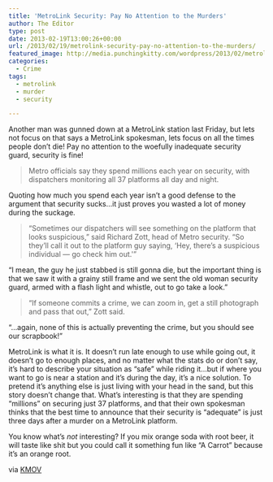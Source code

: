 ```yaml
---
title: 'MetroLink Security: Pay No Attention to the Murders'
author: The Editor
type: post
date: 2013-02-19T13:00:26+00:00
url: /2013/02/19/metrolink-security-pay-no-attention-to-the-murders/
featured_image: http://media.punchingkitty.com/wordpress/2013/02/metrolink-sm.jpeg
categories:
  - Crime
tags:
  - metrolink
  - murder
  - security

---
```

Another man was gunned down at a MetroLink station last Friday, but lets not focus on that says a MetroLink spokesman, lets focus on all the times people don&#8217;t die! Pay no attention to the woefully inadequate security guard, security is fine!

> Metro officials say they spend millions each year on security, with dispatchers monitoring all 37 platforms all day and night.

Quoting how much you spend each year isn&#8217;t a good defense to the argument that security sucks&#8230;it just proves you wasted a lot of money during the suckage.

> &#8220;Sometimes our dispatchers will see something on the platform that looks suspicious,&#8221; said Richard Zott, head of Metro security. &#8220;So they&#8217;ll call it out to the platform guy saying, &#8216;Hey, there&#8217;s a suspicious individual &#8212; go check him out.'&#8221;

&#8220;I mean, the guy he just stabbed is still gonna die, but the important thing is that we saw it with a grainy still frame and we sent the old woman security guard, armed with a flash light and whistle, out to go take a look.&#8221;

> &#8220;If someone commits a crime, we can zoom in, get a still photograph and pass that out,&#8221; Zott said.

&#8220;&#8230;again, none of this is actually preventing the crime, but you should see our scrapbook!&#8221;

MetroLink is what it is. It doesn&#8217;t run late enough to use while going out, it doesn&#8217;t go to enough places, and no matter what the stats do or don&#8217;t say, it&#8217;s hard to describe your situation as &#8220;safe&#8221; while riding it&#8230;but if where you want to go is near a station and it&#8217;s during the day, it&#8217;s a nice solution. To pretend it&#8217;s anything else is just living with your head in the sand, but this story doesn&#8217;t change that. What&#8217;s interesting is that they are spending &#8220;millions&#8221; on securing just 37 platforms, and that their own spokesman thinks that the best time to announce that their security is &#8220;adequate&#8221; is just three days after a murder on a MetroLink platform.

You know what&#8217;s _not_ interesting? If you mix orange soda with root beer, it will taste like shit but you could call it something fun like &#8220;A Carrot&#8221; because it&#8217;s an orange root.

via <a href="http://www.kmov.com/news/local/Metro-insists-security-is-adequate-despite-recent-arrest-and-murder-191741701.html" target="_blank">KMOV</a>